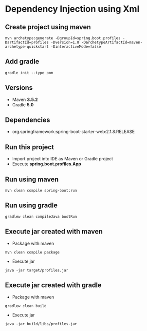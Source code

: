 # Dependency Injection using Xml

## Create project using maven
```
mvn archetype:generate -DgroupId=spring.boot.profiles -DartifactId=profiles -Dversion=1.0 -DarchetypeArtifactId=maven-archetype-quickstart -DinteractiveMode=false
```

## Add gradle
```
gradle init --type pom
```

## Versions
* Maven **3.5.2**
* Gradle **5.0**

## Dependencies
* org.springframework:spring-boot-starter-web:2.1.8.RELEASE

## Run this project
* Import project into IDE as Maven or Gradle project
* Execute **spring.boot.profiles.App**

## Run using maven
```
mvn clean compile spring-boot:run
```

## Run using gradle
```
gradlew clean compileJava bootRun
```

## Execute jar created with maven
* Package with maven
```
mvn clean compile package
```
* Execute jar
```
java -jar target/profiles.jar
```

## Execute jar created with gradle
* Package with maven
```
gradlew clean build
```
* Execute jar
```
java -jar build/libs/profiles.jar
```